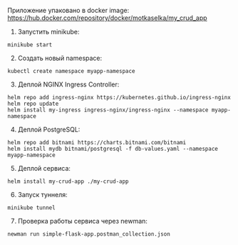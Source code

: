 Приложение упаковано в docker image:
https://hub.docker.com/repository/docker/motkaselka/my_crud_app

1) Запустить minikube:
```
minikube start
```
2) Создать новый namespace:
```
kubectl create namespace myapp-namespace
```
3) Деплой NGINX Ingress Controller:
```
helm repo add ingress-nginx https://kubernetes.github.io/ingress-nginx
helm repo update
helm install my-ingress ingress-nginx/ingress-nginx --namespace myapp-namespace
```

4) Деплой PostgreSQL:
```
helm repo add bitnami https://charts.bitnami.com/bitnami
helm install mydb bitnami/postgresql -f db-values.yaml --namespace myapp-namespace
```

5) Деплой сервиса:
```
helm install my-crud-app ./my-crud-app
```

6) Запуск туннеля:
```
minikube tunnel
```

7) Проверка работы сервиса через newman: 
```
newman run simple-flask-app.postman_collection.json
```